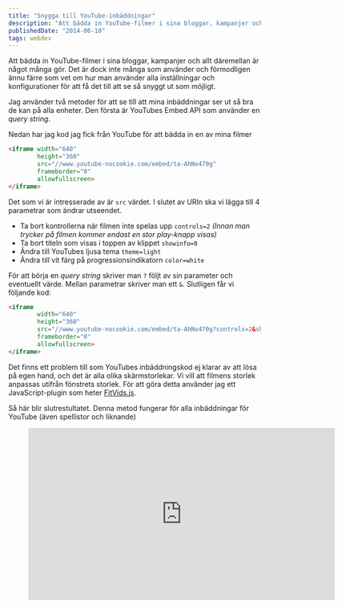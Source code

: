 ```yaml
---
title: "Snygga till YouTube-inbäddningar"
description: "Att bädda in YouTube-filmer i sina bloggar, kampanjer och allt däremellan är något många gör. Det är dock inte många som använder och…"
publishedDate: "2014-06-10"
tags: webdev
---
```


Att bädda in YouTube-filmer i sina bloggar, kampanjer och allt däremellan är något många gör. Det är dock inte många som använder och förmodligen ännu färre som vet om hur man använder alla inställningar och konfigurationer för att få det till att se så snyggt ut som möjligt.

Jag använder två metoder för att se till att mina inbäddningar ser ut så bra de kan på alla enheter. Den första är YouTubes Embed API som använder en _query string_.

Nedan har jag kod jag fick från YouTube för att bädda in en av mina filmer

```html
<iframe width="640" 
        height="360" 
        src="//www.youtube-nocookie.com/embed/ta-AhNo470g" 
        frameborder="0" 
        allowfullscreen>
</iframe>
```

Det som vi är intresserade av är `src` värdet. I slutet av URIn ska vi lägga till 4 parametrar som ändrar utseendet.

*   Ta bort kontrollerna när filmen inte spelas upp `controls=2` _(Innan man trycker på filmen kommer endast en stor play-knapp visas)_
*   Ta bort titeln som visas i toppen av klippet `showinfo=0`
*   Ändra till YouTubes ljusa tema `theme=light`
*   Ändra till vit färg på progressionsindikatorn `color=white`

För att börja en _query string_ skriver man `?` följt av sin parameter och eventuellt värde. Mellan parametrar skriver man ett `&`. Slutligen får vi följande kod:

```html
<iframe 
        width="640"
        height="360"
        src="//www.youtube-nocookie.com/embed/ta-AhNo470g?controls=2&showinfo=0&theme=light&color=white"
        frameborder="0"
        allowfullscreen>
</iframe>
```

Det finns ett problem till som YouTubes inbäddningskod ej klarar av att lösa på egen hand, och det är alla olika skärmstorlekar. Vi vill att filmens storlek anpassas utifrån fönstrets storlek. För att göra detta använder jag ett JavaScript-plugin som heter [FitVids.js](http://fitvidsjs.com/).

Så här blir slutrestultatet. Denna metod fungerar för alla inbäddningar för YouTube (även spellistor och liknande)

<figure class="kg-card kg-embed-card"> <iframe width="612" height="344" src="https://www.youtube-nocookie.com/embed/ta-AhNo470g?feature=oembed" frameborder="0" allow="accelerometer; autoplay; encrypted-media; gyroscope; picture-in-picture" allowfullscreen></iframe>
</figure>
